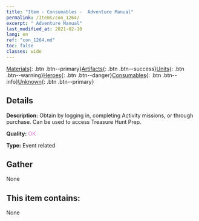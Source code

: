 ```yaml
---
title: "Item - Consumables -  Adventure Manual"
permalink: /Items/con_1264/
excerpt: " Adventure Manual"
last_modified_at: 2021-02-10
lang: en
ref: "con_1264.md"
toc: false
classes: wide
---
```

 [Materials](/Items/){: .btn .btn--primary}[Artifacts](/Items/Artifacts/){: .btn .btn--success}[Units](/Items/Units/){: .btn .btn--warning}[Heroes](/Items/Heroes/){: .btn .btn--danger}[Consumables](/Items/Consumables/){: .btn .btn--info}[Unknown](/Items/Unknown/){: .btn .btn--primary}

## Details
 **Description:** Obtain by logging in, completing Activity missions, or through purchase. Can be used to access Treasure Hunt Prep.

 **Quality:** <span style="color: #DA70D6">OK</span>

 **Type:** Event related

## Gather

  None

## This item contains:

  None

